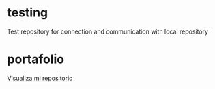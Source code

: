 # testing
Test repository for connection and communication with local repository

# portafolio
<a href="https://luzdalis-lopez.github.io/portafolio/" target="-blank">Visualiza mi repositorio</a>
